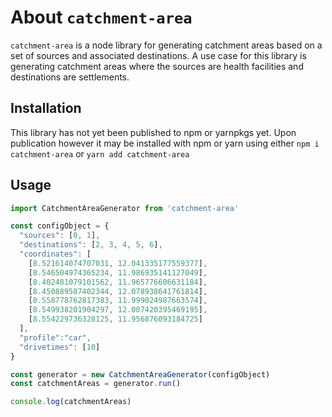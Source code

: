 # About `catchment-area`
`catchment-area` is a node library for generating catchment areas based on a set of sources and associated destinations. A use case for this library is generating catchment areas where the sources are health facilities and destinations are settlements.

## Installation
This library has not yet been published to npm or yarnpkgs yet. Upon publication however it may be installed with npm or yarn using either `npm i catchment-area` or `yarn add catchment-area`

## Usage
```javascript
import CatchmentAreaGenerator from 'catchment-area'

const configObject = {
  "sources": [0, 1],
  "destinations": [2, 3, 4, 5, 6],
  "coordinates": [
    [8.521614074707031, 12.041335177559377],
    [8.546504974365234, 11.986935141127049],
    [8.402481079101562, 11.965776606631184],
    [8.450889587402344, 12.078938641761814],
    [8.558778762817383, 11.999024987663574],
    [8.549938201904297, 12.007420395469195],
    [8.554229736328125, 11.956876093184725]
  ],
  "profile":"car",
  "drivetimes": [10]
}

const generator = new CatchmentAreaGenerator(configObject)
const catchmentAreas = generator.run()

console.log(catchmentAreas)
```